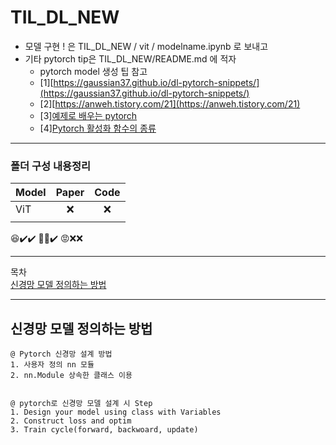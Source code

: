 # TIL_DL_NEW
- 모델 구현 ! 은 TIL_DL_NEW / vit / modelname.ipynb 로 보내고
- 기타 pytorch tip은 TIL_DL_NEW/README.md 에 적자
  - pytorch model 생성 팁 참고
  - [1][https://gaussian37.github.io/dl-pytorch-snippets/](https://gaussian37.github.io/dl-pytorch-snippets/)
  - [2][https://anweh.tistory.com/21](https://anweh.tistory.com/21)
  - [3][예제로 배우는 pytorch](https://tutorials.pytorch.kr/beginner/pytorch_with_examples.html)
  - [4][Pytorch 활성화 함수의 종류](https://pytorch.org/docs/stable/nn.html#non-linear-activations-weighted-sum-nonlinearity)
---
### 폴더 구성 내용정리 
|Model|Paper|Code|
|:----|:---:|:------:|
|ViT|❌|❌|
||
😆✔️✔️
🙂❌✔️
😡❌❌

---
목차  
[신경망 모델 정의하는 방법](#신경망-모델-정의하는-방법) 

---

## 신경망 모델 정의하는 방법 
```
@ Pytorch 신경망 설계 방법
1. 사용자 정의 nn 모듈
2. nn.Module 상속한 클래스 이용


@ pytorch로 신경망 모델 설계 시 Step
1. Design your model using class with Variables
2. Construct loss and optim
3. Train cycle(forward, backwoard, update)
```






